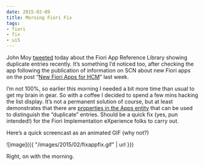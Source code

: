 ```yaml
---
date: 2015-02-09
title: Morning Fiori Fix
tags:
- fiori
- fix
- ui5
---
```



John Moy [tweeted](https://twitter.com/jhmoy/status/564656599361261570) today about the Fiori App Reference Library showing duplicate entries recently. It’s something I’d noticed too, after checking the app following the publication of information on SCN about new Fiori apps on the post “[New Fiori Apps for HCM](http://scn.sap.com/community/erp/hcm/blog/2015/02/04/new-fiori-apps-for-hcm)” last week.

I’m not 100%, so earlier this morning I needed a bit more time than usual to get my brain in gear. So with a coffee I decided to spend a few mins hacking the list display. It’s not a permanent solution of course, but at least demonstrates that there are [properties in the Apps entity](https://fioriappslibrary.hana.ondemand.com/sap/fix/externalViewer/services/exparam.xsodata/Apps?$skip=0&$top=100&$orderby=appName%20asc&$filter=substringof(%27leave%27,tolower(appName))&$inlinecount=allpages&$format=json&$select=appName,PVFrontend) that can be used to distinguish the “duplicate” entries. Should be a quick fix (yes, pun intended!) for the Fiori Implementation eXperience folks to carry out.

Here’s a quick screencast as an animated GIF (why not?)

![image]({{ "/images/2015/02/fixappfix.gif" | url }})

Right, on with the morning.
